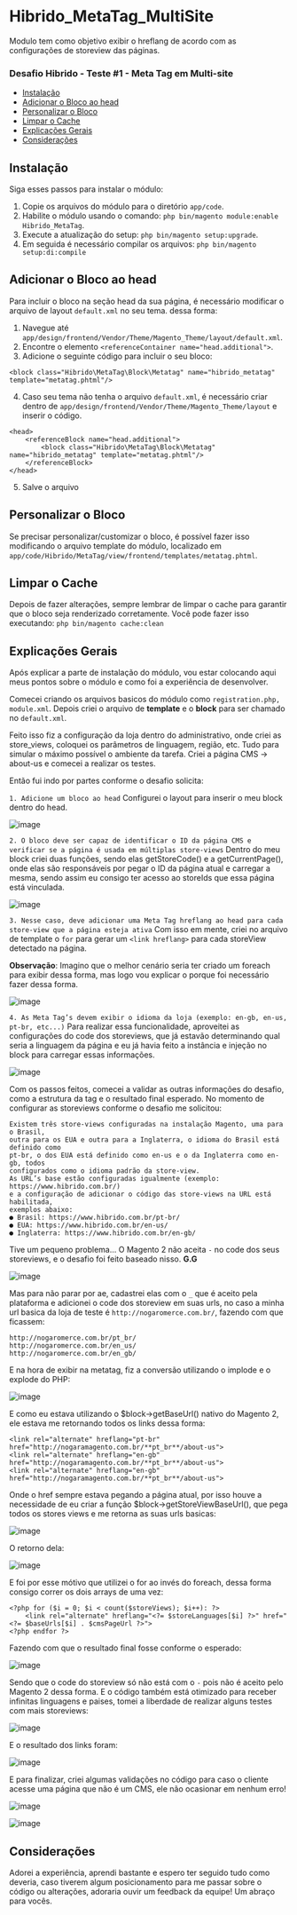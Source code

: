 # Hibrido_MetaTag_MultiSite
Modulo tem como objetivo exibir o hreflang de acordo com as configurações de storeview das páginas.
<h3>Desafio Hibrido - Teste #1 - Meta Tag em Multi-site</h3>

- [Instalação](#instalação)
- [Adicionar o Bloco ao head](#adicionar-o-bloco-ao-head)
- [Personalizar o Bloco](#personalizar-o-bloco)
- [Limpar o Cache](#limpar-o-cache)
- [Explicações Gerais](#explicações-gerais)
- [Considerações](#considerações)

## Instalação

Siga esses passos para instalar o módulo:

1. Copie os arquivos do módulo para o diretório `app/code`.
2. Habilite o módulo usando o comando: `php bin/magento module:enable Hibrido_MetaTag`.
3. Execute a atualização do setup: `php bin/magento setup:upgrade`.
4. Em seguida é necessário compilar os arquivos: `php bin/magento setup:di:compile`

## Adicionar o Bloco ao head

Para incluir o bloco na seção head da sua página, é necessário modificar o arquivo de layout `default.xml` no seu tema. dessa forma:

1. Navegue até `app/design/frontend/Vendor/Theme/Magento_Theme/layout/default.xml`.
2. Encontre o elemento `<referenceContainer name="head.additional">`.
3. Adicione o seguinte código para incluir o seu bloco:

```
<block class="Hibrido\MetaTag\Block\Metatag" name="hibrido_metatag" template="metatag.phtml"/>
```

4. Caso seu tema não tenha o arquivo `default.xml`, é necessário criar dentro de `app/design/frontend/Vendor/Theme/Magento_Theme/layout` e inserir o código.

```
<head>
    <referenceBlock name="head.additional">
        <block class="Hibrido\MetaTag\Block\Metatag" name="hibrido_metatag" template="metatag.phtml"/>
    </referenceBlock>
</head>
```
   
5. Salve o arquivo

## Personalizar o Bloco

Se precisar personalizar/customizar o bloco, é possível fazer isso modificando o arquivo template do módulo, localizado em `app/code/Hibrido/MetaTag/view/frontend/templates/metatag.phtml`.

## Limpar o Cache

Depois de fazer alterações, sempre lembrar de limpar o cache para garantir que o bloco seja renderizado corretamente. 
Você pode fazer isso executando: 
```php bin/magento cache:clean```



## Explicações Gerais
Após explicar a parte de instalação do módulo, vou estar colocando aqui meus pontos sobre o módulo e como foi a experiência de desenvolver.

Comecei criando os arquivos basicos do módulo como `registration.php, module.xml`.
Depois criei o arquivo de **template** e o **block** para ser chamado no `default.xml`.

Feito isso fiz a configuração da loja dentro do administrativo, onde criei as store_views, coloquei os parâmetros de linguagem, região, etc. Tudo para simular o máximo possível o ambiente da tarefa.
Criei a página CMS -> about-us e comecei a realizar os testes.

Então fui indo por partes conforme o desafio solicita:

`1. Adicione um bloco ao head`
Configurei o layout para inserir o meu block dentro do head.

![image](https://github.com/ElNogara/Hibrido_MetaTag_MultiSite/assets/50090354/89ffdbc4-4b3e-48c7-9433-b1af4d97f1df)


`2. O bloco deve ser capaz de identificar o ID da página CMS e verificar se a
página é usada em múltiplas store-views`
Dentro do meu block criei duas funções, sendo elas getStoreCode() e a getCurrentPage(), onde elas são responsáveis por pegar o ID da página atual e carregar a mesma, sendo assim eu consigo ter acesso ao storeIds que essa página está vinculada.

![image](https://github.com/ElNogara/Hibrido_MetaTag_MultiSite/assets/50090354/338c6490-3053-463d-914c-6cc3e72da07b)


`3. Nesse caso, deve adicionar uma Meta Tag hreflang ao head para cada
store-view que a página esteja ativa`
Com isso em mente, criei no arquivo de template o `for` para gerar um `<link hreflang>` para cada storeView detectado na página. 

**Observação**: Imagino que o melhor cenário seria ter criado um foreach para exibir dessa forma, mas logo vou explicar o porque foi necessário fazer dessa forma.

![image](https://github.com/ElNogara/Hibrido_MetaTag_MultiSite/assets/50090354/284a7122-c6a6-4011-8a2d-d3e7404abf31)


`4. As Meta Tag’s devem exibir o idioma da loja (exemplo: en-gb, en-us, pt-br,
etc...)`
Para realizar essa funcionalidade, aproveitei as configurações do code dos storeviews, que já estavão determinando qual seria a linguagem da página e eu já havia feito a instância e injeção no block para carregar essas informações.

![image](https://github.com/ElNogara/Hibrido_MetaTag_MultiSite/assets/50090354/94ea96a5-b9d1-4ce5-ac2a-e9c58c74066d)


Com os passos feitos, comecei a validar as outras informações do desafio, como a estrutura da tag e o resultado final esperado.
No momento de configurar as storeviews conforme o desafio me solicitou:

```
Existem três store-views configuradas na instalação Magento, uma para o Brasil,
outra para os EUA e outra para a Inglaterra, o idioma do Brasil está definido como
pt-br, o dos EUA está definido como en-us e o da Inglaterra como en-gb, todos
configurados como o idioma padrão da store-view.
As URL’s base estão configuradas igualmente (exemplo: https://www.hibrido.com.br/)
e a configuração de adicionar o código das store-views na URL está habilitada,
exemplos abaixo:
● Brasil: https://www.hibrido.com.br/pt-br/
● EUA: https://www.hibrido.com.br/en-us/
● Inglaterra: https://www.hibrido.com.br/en-gb/
```

Tive um pequeno problema... O Magento 2 não aceita `-` no code dos seus storeviews, e o desafio foi feito baseado nisso. **G.G**

![image](https://github.com/ElNogara/Hibrido_MetaTag_MultiSite/assets/50090354/ecaa3a3a-ac4f-4cde-89bf-85996f8c08bf)


Mas para não parar por ae, cadastrei elas com o `_` que é aceito pela plataforma e adicionei o code dos storeview em suas urls, no caso a minha url basica da loja de teste é `http://nogaromerce.com.br/`, fazendo com que ficassem:

```
http://nogaromerce.com.br/pt_br/
http://nogaromerce.com.br/en_us/
http://nogaromerce.com.br/en_gb/
```

E na hora de exibir na metatag, fiz a conversão utilizando o implode e o explode do PHP:

![image](https://github.com/ElNogara/Hibrido_MetaTag_MultiSite/assets/50090354/c351ad1a-ed62-4abb-8520-a3ab26a7dd9a)


E como eu estava utilizando o $block->getBaseUrl() nativo do Magento 2, ele estava me retornando todos os links dessa forma:

```
<link rel="alternate" hreflang="pt-br" href="http://nogaramagento.com.br/**pt_br**/about-us">
<link rel="alternate" hreflang="en-gb" href="http://nogaramagento.com.br/**pt_br**/about-us">
<link rel="alternate" hreflang="en-gb" href="http://nogaramagento.com.br/**pt_br**/about-us">
```

Onde o href sempre estava pegando a página atual, por isso houve a necessidade de eu criar a função $block->getStoreViewBaseUrl(), que pega todos os stores views e me retorna as suas urls basicas:

![image](https://github.com/ElNogara/Hibrido_MetaTag_MultiSite/assets/50090354/95e6c103-4b77-477a-914b-f9c6054b3cc2)

O retorno dela:

![image](https://github.com/ElNogara/Hibrido_MetaTag_MultiSite/assets/50090354/f4404883-9b38-4e1a-a41c-ebfbd1714e1b)


E foi por esse mótivo que utilizei o for ao invés do foreach, dessa forma consigo correr os dois arrays de uma vez:

```
<?php for ($i = 0; $i < count($storeViews); $i++): ?>
    <link rel="alternate" hreflang="<?= $storeLanguages[$i] ?>" href="<?= $baseUrls[$i] . $cmsPageUrl ?>">
<?php endfor ?>
```

Fazendo com que o resultado final fosse conforme o esperado:

![image](https://github.com/ElNogara/Hibrido_MetaTag_MultiSite/assets/50090354/327b1a2d-1d69-4880-8915-041ccdeb884b)



Sendo que o code do storeview só não está com o `-` pois não é aceito pelo Magento 2 dessa forma.
E o código também está otimizado para receber infinitas linguagens e paises, tomei a liberdade de realizar alguns testes com mais storeviews:

![image](https://github.com/ElNogara/Hibrido_MetaTag_MultiSite/assets/50090354/9ed2bd87-6237-4269-86bb-03cdd9c0dff0)


E o resultado dos links foram:

![image](https://github.com/ElNogara/Hibrido_MetaTag_MultiSite/assets/50090354/925b5cfd-02fc-4011-929f-d0fc66146fa2)


E para finalizar, criei algumas validações no código para caso o cliente acesse uma página que não é um CMS, ele não ocasionar em nenhum erro!

![image](https://github.com/ElNogara/Hibrido_MetaTag_MultiSite/assets/50090354/69cf563a-e02a-4cae-af07-c42d2ef4c506)

![image](https://github.com/ElNogara/Hibrido_MetaTag_MultiSite/assets/50090354/0066b97d-658c-450a-99b8-b26ce9caf1eb)



## Considerações

Adorei a experiência, aprendi bastante e espero ter seguido tudo como deveria, caso tiverem algum posicionamento para me passar sobre o código ou alterações, adoraria ouvir um feedback da equipe!
Um abraço para vocês.


